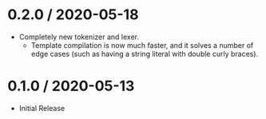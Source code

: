 
0.2.0 / 2020-05-18
==================

* Completely new tokenizer and lexer.
  - Template compilation is now much faster, and it solves a number of edge cases (such as having a string literal with double curly braces).

0.1.0 / 2020-05-13
==================

  * Initial Release
